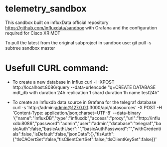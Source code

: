 # telemetry_sandbox

This sandbox built on influxData official repository https://github.com/influxdata/sandbox with Grafana and the configuration required for Cisco XR MDT 

To pull the latest from the original subproject in sandbox use:
git pull -s subtree sandbox master


# Usefull CURL command:

 - To create a new database in Influx
curl -i -XPOST http://localhost:8086/query --data-urlencode "q=CREATE DATABASE mdt_db with duration 24h replication 1 shard duration 1h name test24h"

 - To create an Influxdb data source in Grafana for the telegraf database
curl -s 'http://admin:admin@127.0.0.1:3000/api/datasources' -X POST -H 'Content-Type: application/json;charset=UTF-8' --data-binary '{"name":"InfluxDB","type":"influxdb","access":"proxy","url":"http://influxdb:8086","password":"admin","user":"admin","database":"telegraf","basicAuth":false,"basicAuthUser":"","basicAuthPassword":"","withCredentials":false,"isDefault":false,"jsonData":{},"tlsAuth":{"tlsCACertSet":false,"tlsClientCertSet":false,"tlsClientKeySet":false}}'
